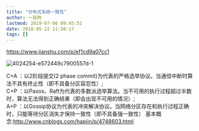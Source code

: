 ```yaml
---
title: "分布式系统一致性"
author: 一张狗
lastmod: 2019-07-06 09:45:51
date: 2018-05-22 11:50:17
tags: []
---
```



https://www.jianshu.com/p/ef1cd9a07cc1

![4024254-e572449c7900557d-1](http://yizhanggou.top/imgs/2019/07/4024254-e572449c7900557d-1.png)

 C+A ：以2阶段提交(2 phase commit)为代表的严格选举协议。当通信中断时算法不具有终止性（即不具备分区容忍性）;  
 C+P ：以Paxos、Raft为代表的多数派选举算法。当不可用的执行过程超过半数时，算法无法得到正确结果（即会出现不可用的情况）;  
 A+P ：以Gossip协议为代表的冲突解决协议。当网络分区存在和执行过程正确时，只能等待分区消失才保持一致性（即不具备强一致性）
 基本概念:http://www.cnblogs.com/hapjin/p/4748603.html
